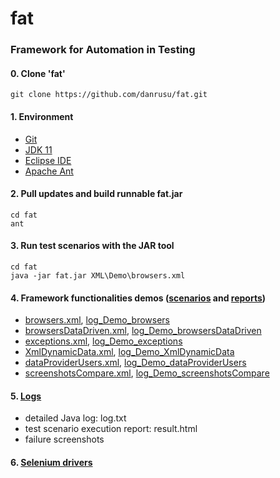 # fat
### Framework for Automation in Testing

#### 0. Clone 'fat'
```
git clone https://github.com/danrusu/fat.git
```

#### 1. Environment
 - [Git](https://git-scm.com/downloads)
 - [JDK 11](https://www.oracle.com/technetwork/java/javase/downloads/index.html)
 - [Eclipse IDE](https://www.eclipse.org/downloads/)
 - [Apache Ant](https://ant.apache.org/bindownload.cgi)
 

#### 2. Pull updates and build runnable fat.jar
```
cd fat
ant
```


#### 3. Run test scenarios with the JAR tool
```
cd fat
java -jar fat.jar XML\Demo\browsers.xml
```


#### 4. Framework functionalities demos ([scenarios](XML/Demo) and [reports](logs))
 - [browsers.xml](XML/Demo/browserss.xml), [log_Demo_browsers](logs/log_Demo_browsers)
 - [browsersDataDriven.xml](XML/Demo/browsersDataDriven.xml), [log_Demo_browsersDataDriven](logs/log_Demo_browsersDataDriven)
 - [exceptions.xml](XML/Demo/exceptions.xml), [log_Demo_exceptions](logs/log_Demo_exceptions)
 - [XmlDynamicData.xml](XML/Demo/XmlDynamicData.xml), [log_Demo_XmlDynamicData](logs/log_Demo_XmlDynamicData)
 - [dataProviderUsers.xml](XML/Demo/dataProviderUsers.xml), [log_Demo_dataProviderUsers](logs/log_Demo_dataProviderUsers)
 - [screenshotsCompare.xml](XML/Demo/screenshotsCompare.xml), [log_Demo_screenshotsCompare](logs/log_Demo_screenshotsCompare)
 


#### 5. [Logs](logs)
 - detailed Java log: log.txt
 - test scenario execution report: result.html
 - failure screenshots


#### 6. [Selenium drivers](http://www.webdriverjs.com/webdriverjs/)
